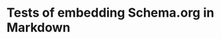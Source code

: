 # Tests of embedding Schema.org in Markdown

<meta itemscope itemtype="http://schema.org/Dataset">
  <meta itemprop="name" content="test" />
  <meta itemprop="description" content="test desc" />
</meta>
